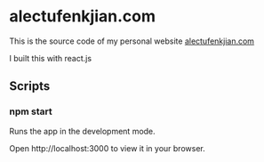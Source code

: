 # alectufenkjian.com
This is the source code of my personal website [alectufenkjian.com](https://www.alectufenkjian.com)

I built this with react.js

## Scripts
### npm start


Runs the app in the development mode.

Open http://localhost:3000 to view it in your browser.
